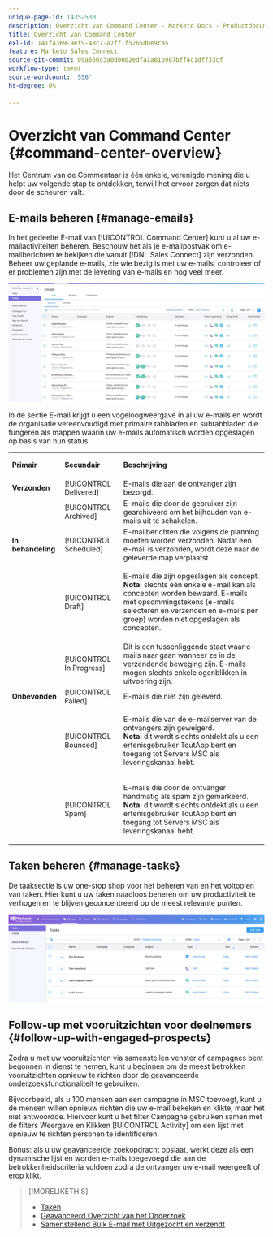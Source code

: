 ```yaml
---
unique-page-id: 14352530
description: Overzicht van Command Center - Marketo Docs - Productdocumentatie
title: Overzicht van Command Center
exl-id: 141fa369-9ef9-48c7-a7ff-f5265d0e9ca5
feature: Marketo Sales Connect
source-git-commit: 09a656c3a0d0002edfa1a61b987bff4c1dff33cf
workflow-type: tm+mt
source-wordcount: '556'
ht-degree: 0%

---
```


# Overzicht van Command Center {#command-center-overview}

Het Centrum van de Commentaar is één enkele, verenigde mening die u helpt uw volgende stap te ontdekken, terwijl het ervoor zorgen dat niets door de scheuren valt.

## E-mails beheren {#manage-emails}

In het gedeelte E-mail van [!UICONTROL Command Center] kunt u al uw e-mailactiviteiten beheren. Beschouw het als je e-mailpostvak om e-mailberichten te bekijken die vanuit [!DNL Sales Connect] zijn verzonden. Beheer uw geplande e-mails, zie wie bezig is met uw e-mails, controleer of er problemen zijn met de levering van e-mails en nog veel meer.

![](assets/command-center-overview-1.png)

In de sectie E-mail krijgt u een vogeloogweergave in al uw e-mails en wordt de organisatie vereenvoudigd met primaire tabbladen en subtabbladen die fungeren als mappen waarin uw e-mails automatisch worden opgeslagen op basis van hun status.

<table>
 <colgroup>
  <col>
  <col>
  <col>
 </colgroup>
 <tbody>
  <tr>
   <td title="Achtergrondkleur: Grijs"><p title=""><strong><span>Primair</span> </strong></p></td>
   <td title="Achtergrondkleur: Grijs"><p title=""><strong><span>Secundair</span> </strong></p></td>
   <td title="Achtergrondkleur: Grijs"><p title=""><strong><span>Beschrijving</span> </strong></p></td>
  </tr>
  <tr>
   <td title="Achtergrondkleur: Blauw"><strong title="">Verzonden</strong></td>
   <td title="Achtergrondkleur: Blauw">[!UICONTROL Delivered]</td>
   <td title="Achtergrondkleur: Blauw">E-mails die aan de ontvanger zijn bezorgd.</td>
  </tr>
  <tr>
   <td title="Achtergrondkleur: Blauw"><br></td>
   <td title="Achtergrondkleur: Blauw">[!UICONTROL Archived]</td>
   <td title="Achtergrondkleur: Blauw">E-mails die door de gebruiker zijn gearchiveerd om het bijhouden van e-mails uit te schakelen.</td>
  </tr>
  <tr>
   <td title="Achtergrondkleur: Grijs"><strong title="">In behandeling</strong></td>
   <td title="Achtergrondkleur: Grijs">[!UICONTROL Scheduled]</td>
   <td title="Achtergrondkleur: Grijs">E-mailberichten die volgens de planning moeten worden verzonden. Nadat een e-mail is verzonden, wordt deze naar de geleverde map verplaatst.</td>
  </tr>
  <tr>
   <td title="Achtergrondkleur: Grijs"><br></td>
   <td title="Achtergrondkleur: Grijs">[!UICONTROL Draft]</td>
   <td title="Achtergrondkleur: Grijs"><p>E-mails die zijn opgeslagen als concept.<br><strong> Nota:</strong> slechts één enkele e-mail kan als concepten worden bewaard. E-mails met opsommingstekens (e-mails selecteren en verzenden en e-mails per groep) worden niet opgeslagen als concepten.</p></td>
  </tr>
  <tr>
   <td title="Achtergrondkleur: Grijs"><br></td>
   <td title="Achtergrondkleur: Grijs">[!UICONTROL In Progress]</td>
   <td title="Achtergrondkleur: Grijs">Dit is een tussenliggende staat waar e-mails naar gaan wanneer ze in de verzendende beweging zijn. E-mails mogen slechts enkele ogenblikken in uitvoering zijn.</td>
  </tr>
  <tr>
   <td title="Achtergrondkleur: Blauw"><strong title="">Onbevonden</strong></td>
   <td title="Achtergrondkleur: Blauw">[!UICONTROL Failed]</td>
   <td title="Achtergrondkleur: Blauw">E-mails die niet zijn geleverd.</td>
  </tr>
  <tr>
   <td title="Achtergrondkleur: Blauw"><br></td>
   <td title="Achtergrondkleur: Blauw">[!UICONTROL Bounced]</td>
   <td title="Achtergrondkleur: Blauw"><p>E-mails die van de e-mailserver van de ontvangers zijn geweigerd. <br><strong> Nota:</strong> dit wordt slechts ontdekt als u een erfenisgebruiker ToutApp bent en toegang tot Servers MSC als leveringskanaal hebt.</p></td>
  </tr>
  <tr>
   <td title="Achtergrondkleur: Blauw"><br></td>
   <td title="Achtergrondkleur: Blauw">[!UICONTROL Spam]</td>
   <td title="Achtergrondkleur: Blauw"><p>E-mails die door de ontvanger handmatig als spam zijn gemarkeerd.<br><strong> Nota:</strong> dit wordt slechts ontdekt als u een erfenisgebruiker ToutApp bent en toegang tot Servers MSC als leveringskanaal hebt.</p></td>
  </tr>
 </tbody>
</table>

## Taken beheren {#manage-tasks}

De taaksectie is uw one-stop shop voor het beheren van en het voltooien van taken. Hier kunt u uw taken naadloos beheren om uw productiviteit te verhogen en te blijven geconcentreerd op de meest relevante punten.

![](assets/command-center-overview-2.png)

## Follow-up met vooruitzichten voor deelnemers {#follow-up-with-engaged-prospects}

Zodra u met uw vooruitzichten via samenstellen venster of campagnes bent begonnen in dienst te nemen, kunt u beginnen om de meest betrokken vooruitzichten opnieuw te richten door de geavanceerde onderzoeksfunctionaliteit te gebruiken.

Bijvoorbeeld, als u 100 mensen aan een campagne in MSC toevoegt, kunt u de mensen willen opnieuw richten die uw e-mail bekeken en klikte, maar het niet antwoordde. Hiervoor kunt u het filter Campagne gebruiken samen met de filters Weergave en Klikken [!UICONTROL Activity] om een lijst met opnieuw te richten personen te identificeren.

Bonus: als u uw geavanceerde zoekopdracht opslaat, werkt deze als een dynamische lijst en worden e-mails toegevoegd die aan de betrokkenheidscriteria voldoen zodra de ontvanger uw e-mail weergeeft of erop klikt.

>[!MORELIKETHIS]
>
>* [ Taken ](/help/marketo/product-docs/marketo-sales-connect/tasks/syncing-sales-connect-tasks-with-salesforce-for-the-first-time.md)
>* [ Geavanceerd Overzicht van het Onderzoek ](/help/marketo/product-docs/marketo-sales-connect/email/command-center/advanced-search-overview.md)
>* [ Samenstellend Bulk E-mail met Uitgezocht en verzendt ](/help/marketo/product-docs/marketo-sales-connect/email/using-the-compose-window/composing-bulk-emails-with-select-and-send.md)
